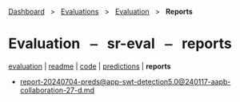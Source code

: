 [Dashboard](../../../index.md)  &nbsp; > &nbsp; [Evaluations](../../index.md)  &nbsp; > &nbsp; [Evaluation](../index.md)  &nbsp; > &nbsp; **Reports** 

# Evaluation &nbsp; ⎯ &nbsp; sr-eval &nbsp; ⎯ &nbsp; reports

[evaluation](../index.md) | [readme](../readme.md) | [code](../code.md) | [predictions](../predictions/index.md) | **reports** 

- [report-20240704-preds@app-swt-detection5.0@240117-aapb-collaboration-27-d.md](https://github.com/clamsproject/aapb-evaluations/tree/854eeb362d3500232982eda53bda4eb47d76df51/sr-eval/report-20240704-preds@app-swt-detection5.0@240117-aapb-collaboration-27-d.md)
